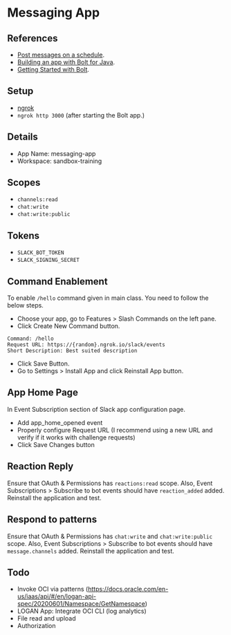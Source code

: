 # Messaging App

## References
- [Post messages on a schedule](https://api.slack.com/tutorials/tracks/scheduling-messages).
- [Building an app with Bolt for Java](https://api.slack.com/start/building/bolt-java).
- [Getting Started with Bolt](https://slack.dev/java-slack-sdk/guides/getting-started-with-bolt).

## Setup
- [ngrok](https://ngrok.com/download)
- `ngrok http 3000` (after starting the Bolt app.)

## Details
- App Name: messaging-app
- Workspace: sandbox-training

## Scopes
- `channels:read`
- `chat:write`
- `chat:write:public`

## Tokens
- `SLACK_BOT_TOKEN`
- `SLACK_SIGNING_SECRET`

## Command Enablement
To enable `/hello` command given in main class. You need to follow the below steps.

- Choose your app, go to Features > Slash Commands on the left pane.
- Click Create New Command button.
```
Command: /hello
Request URL: https://{random}.ngrok.io/slack/events
Short Description: Best suited description
```
- Click Save Button.
- Go to Settings > Install App and click Reinstall App button.

## App Home Page
In Event Subscription section of Slack app configuration page.

- Add app_home_opened event
- Properly configure Request URL (I recommend using a new URL and verify if it works with challenge requests)
- Click Save Changes button

## Reaction Reply
Ensure that OAuth & Permissions has `reactions:read` scope. Also, Event Subscriptions > Subscribe to bot events should have `reaction_added` added. Reinstall the application and test.

## Respond to patterns
Ensure that OAuth & Permissions has `chat:write` and `chat:write:public` scope. Also, Event Subscriptions > Subscribe to bot events should have `message.channels` added. Reinstall the application and test.

## Todo
- Invoke OCI via patterns (https://docs.oracle.com/en-us/iaas/api/#/en/logan-api-spec/20200601/Namespace/GetNamespace)
- LOGAN App: Integrate OCI CLI (log analytics)
- File read and upload
- Authorization

